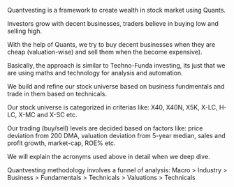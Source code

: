 Quantvesting is a framework to create wealth in stock market using Quants.

Investors grow with decent businesses, traders believe in buying low and selling high.

With the help of Quants, we try to buy decent businesses when they are cheap (valuation-wise) and sell them when the become expensive).

Basically, the approach is similar to Techno-Funda investing, its just that we are using maths and technology for analysis and automation.

We build and refine our stock universe based on business fundmentals and trade in them based on technicals.

Our stock universe is categorized in criterias like: X40, X40N, X5K, X-LC, H-LC, X-MC and X-SC etc.

Our trading (buy/sell) levels are decided based on factors like: price deviation from 200 DMA, valuation deviation from 5-year median, sales and profit growth, market-cap, ROE% etc.

We will explain the acronyms used above in detail when we deep dive.

Quantvesting methodology involves a funnel of analysis: 
Macro > Industry > Business > Fundamentals > Technicals > Valuations > Technicals

